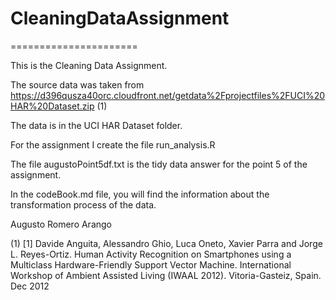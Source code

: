 # CleaningDataAssignment
======================

This is the Cleaning Data Assignment.

The source data was taken from https://d396qusza40orc.cloudfront.net/getdata%2Fprojectfiles%2FUCI%20HAR%20Dataset.zip (1)

The data is in the UCI HAR Dataset folder.

For the assignment I create the file run_analysis.R

The file augustoPoint5df.txt is the tidy data answer for the point 5 of the assignment.

In the codeBook.md file, you will find the information about the transformation process of the data.


Augusto Romero Arango


(1) [1] Davide Anguita, Alessandro Ghio, Luca Oneto, Xavier Parra and Jorge L. Reyes-Ortiz. Human Activity Recognition on Smartphones using a Multiclass Hardware-Friendly Support Vector Machine. International Workshop of Ambient Assisted Living (IWAAL 2012). Vitoria-Gasteiz, Spain. Dec 2012

